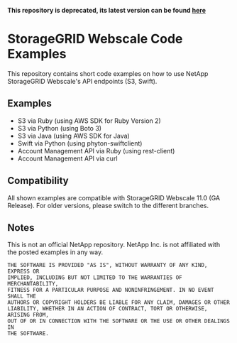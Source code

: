 __This repository is deprecated, its latest version can be found [here](https://github.com/NetApp/storagegrid-examples)__

# StorageGRID Webscale Code Examples

This repository contains short code examples on how to use NetApp StorageGRID Webscale's API endpoints (S3, Swift).

## Examples
* S3 via Ruby (using AWS SDK for Ruby Version 2)
* S3 via Python (using Boto 3)
* S3 via Java (using AWS SDK for Java)
* Swift via Python (using phyton-swiftclient)
* Account Management API via Ruby (using rest-client)
* Account Management API via curl

## Compatibility
All shown examples are compatible with StorageGRID Webscale 11.0 (GA Release). For older versions, please switch to the different branches.

## Notes
This is not an official NetApp repository. NetApp Inc. is not affiliated with the posted examples in any way.

```
THE SOFTWARE IS PROVIDED "AS IS", WITHOUT WARRANTY OF ANY KIND, EXPRESS OR
IMPLIED, INCLUDING BUT NOT LIMITED TO THE WARRANTIES OF MERCHANTABILITY,
FITNESS FOR A PARTICULAR PURPOSE AND NONINFRINGEMENT. IN NO EVENT SHALL THE
AUTHORS OR COPYRIGHT HOLDERS BE LIABLE FOR ANY CLAIM, DAMAGES OR OTHER
LIABILITY, WHETHER IN AN ACTION OF CONTRACT, TORT OR OTHERWISE, ARISING FROM,
OUT OF OR IN CONNECTION WITH THE SOFTWARE OR THE USE OR OTHER DEALINGS IN
THE SOFTWARE.
```
